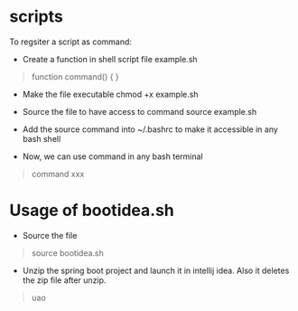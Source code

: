 # scripts

To regsiter a script as command:

- Create a function in shell script file example.sh
> function command() {
> }

- Make the file executable
chmod +x example.sh

- Source the file to have access to command
source example.sh

- Add the source command into ~/.bashrc to make it accessible in any bash shell

- Now, we can use command in any bash terminal

> command xxx


# Usage of bootidea.sh
- Source the file
> source bootidea.sh

- Unzip the spring boot project and launch it in intellij idea. Also it deletes the zip file after unzip.
> uao <zip file location> <destination location>
